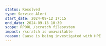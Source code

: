 ```yaml
---
status: Resolved
type: Service Alert
start_date: 2024-09-12 17:15
end_date: 2024-09-13 10:30
scope: RPOOL /scratch filesystem
impact: /scratch is unavailable
reason: Cause is being investigated with HPE
---
```

